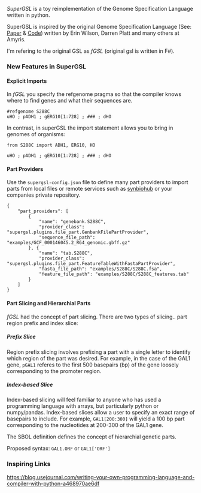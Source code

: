 *SuperGSL* is a toy reimplementation of the Genome Specification Language written in python.

SuperGSL is inspired by the original Genome Specification Language (See: [Paper](https://pubs.acs.org/doi/abs/10.1021/acssynbio.5b00194) & [Code](https://github.com/Amyris/GslCore)) written by Erin Wilson, Darren Platt and many others at Amyris. 

I'm refering to the original GSL as *fGSL* (original gsl is written in F#).

### New Features in SuperGSL

#### Explicit Imports

In *fGSL* you specify the refgenome pragma so that the compiler knows where to find genes and what their sequences are.

```
#refgenome S288C
uHO ; pADH1 ; gERG10[1:728] ; ### ; dHO
```
In contrast, in superGSL the import statement allows you to bring in genomes of organisms:

```
from S288C import ADH1, ERG10, HO

uHO ; pADH1 ; gERG10[1:728] ; ### ; dHO
```


#### Part Providers

Use the `supergsl-config.json` file to define many part providers to import parts from local files or remote services such as [synbiohub](https://synbiohub.org/) or your companies private repository.

```
{
    "part_providers": [
        {
            "name": "genebank.S288C",
            "provider_class": "supergsl.plugins.file_part.GenbankFilePartProvider",
            "sequence_file_path": "examples/GCF_000146045.2_R64_genomic.gbff.gz"
        }, {
            "name": "tab.S288C",
            "provider_class": "supergsl.plugins.file_part.FeatureTableWithFastaPartProvider",
            "fasta_file_path": "examples/S288C/S288C.fsa",
            "feature_file_path": "examples/S288C/S288C_features.tab"
        }
    ]
}
```


#### Part Slicing and Hierarchial Parts

*fGSL* had the concept of part slicing. There are two types of slicing.. part region prefix and index slice: 

##### Prefix Slice
Region prefix slicing involves prefixing a part with a single letter to identify which region of the part was desired. For example, in the case of the GAL1 gene, `pGAL1` referes to the first 500 basepairs (bp) of the gene loosely corresponding to the promoter region.

##### Index-based Slice
Index-based slicing will feel familiar to anyone who has used a programming language with arrays, but particularly python or numpy/pandas. Index-based slices allow a user to specify an exact range of basepairs to include. For example, `GAL1[200:300]` will yield a 100 bp part corresponding to the nucleotides at 200-300 of the GAL1 gene.

The SBOL definition defines the concept of hierarchial genetic parts.

<find image>
  
Proposed syntax: `GAL1.ORF` or `GAL1['ORF']`
  



### Inspiring Links

https://blog.usejournal.com/writing-your-own-programming-language-and-compiler-with-python-a468970ae6df
